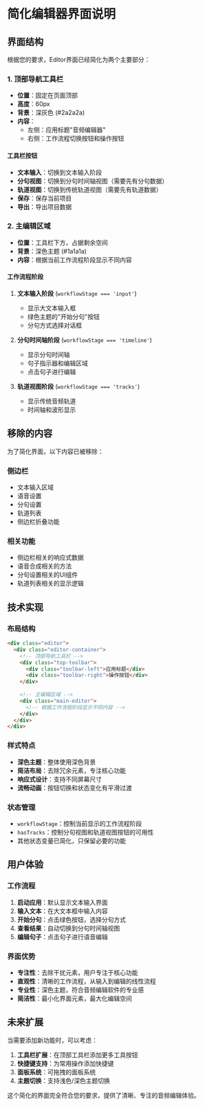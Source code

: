 # 简化编辑器界面说明

## 界面结构

根据您的要求，Editor界面已经简化为两个主要部分：

### 1. 顶部导航工具栏
- **位置**：固定在页面顶部
- **高度**：60px
- **背景**：深灰色 (#2a2a2a)
- **内容**：
  - 左侧：应用标题"音频编辑器"
  - 右侧：工作流程切换按钮和操作按钮

#### 工具栏按钮
- **文本输入**：切换到文本输入阶段
- **分句视图**：切换到分句时间轴视图（需要先有分句数据）
- **轨道视图**：切换到传统轨道视图（需要先有轨道数据）
- **保存**：保存当前项目
- **导出**：导出项目数据

### 2. 主编辑区域
- **位置**：工具栏下方，占据剩余空间
- **背景**：深色主题 (#1a1a1a)
- **内容**：根据当前工作流程阶段显示不同内容

#### 工作流程阶段
1. **文本输入阶段** (`workflowStage === 'input'`)
   - 显示大文本输入框
   - 绿色主题的"开始分句"按钮
   - 分句方式选择对话框

2. **分句时间轴阶段** (`workflowStage === 'timeline'`)
   - 显示分句时间轴
   - 句子指示器和编辑区域
   - 点击句子进行编辑

3. **轨道视图阶段** (`workflowStage === 'tracks'`)
   - 显示传统音频轨道
   - 时间轴和波形显示

## 移除的内容

为了简化界面，以下内容已被移除：

### 侧边栏
- 文本输入区域
- 语音设置
- 分句设置
- 轨道列表
- 侧边栏折叠功能

### 相关功能
- 侧边栏相关的响应式数据
- 语音合成相关的方法
- 分句设置相关的UI组件
- 轨道列表相关的显示逻辑

## 技术实现

### 布局结构
```html
<div class="editor">
  <div class="editor-container">
    <!-- 顶部导航工具栏 -->
    <div class="top-toolbar">
      <div class="toolbar-left">应用标题</div>
      <div class="toolbar-right">操作按钮</div>
    </div>
    
    <!-- 主编辑区域 -->
    <div class="main-editor">
      <!-- 根据工作流程阶段显示不同内容 -->
    </div>
  </div>
</div>
```

### 样式特点
- **深色主题**：整体使用深色背景
- **简洁布局**：去除冗余元素，专注核心功能
- **响应式设计**：支持不同屏幕尺寸
- **流畅动画**：按钮切换和状态变化有平滑过渡

### 状态管理
- `workflowStage`：控制当前显示的工作流程阶段
- `hasTracks`：控制分句视图和轨道视图按钮的可用性
- 其他状态变量已简化，只保留必要的功能

## 用户体验

### 工作流程
1. **启动应用**：默认显示文本输入界面
2. **输入文本**：在大文本框中输入内容
3. **开始分句**：点击绿色按钮，选择分句方式
4. **查看结果**：自动切换到分句时间轴视图
5. **编辑句子**：点击句子进行语音编辑

### 界面优势
- **专注性**：去除干扰元素，用户专注于核心功能
- **直观性**：清晰的工作流程，从输入到编辑的线性流程
- **专业性**：深色主题，符合音频编辑软件的专业感
- **简洁性**：最小化界面元素，最大化编辑空间

## 未来扩展

当需要添加新功能时，可以考虑：

1. **工具栏扩展**：在顶部工具栏添加更多工具按钮
2. **快捷键支持**：为常用操作添加快捷键
3. **面板系统**：可拖拽的面板系统
4. **主题切换**：支持浅色/深色主题切换

这个简化的界面完全符合您的要求，提供了清晰、专注的音频编辑体验。
